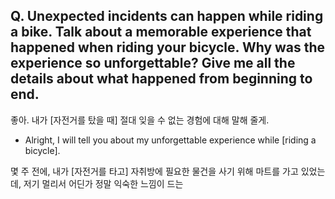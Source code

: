 ## Q. Unexpected incidents can happen while riding a bike. Talk about a memorable experience that happened when riding your bicycle. Why was the experience so unforgettable? Give me all the details about what happened from beginning to end.

좋아. 내가 [자전거를 탔을 때] 절대 잊을 수 없는 경험에 대해 말해 줄게.
- Alright, I will tell you about my unforgettable experience while [riding a bicycle].

몇 주 전에, 내가 [자전거를 타고] 자취방에 필요한 물건을 사기 위해 마트를 가고 있었는데, 저기 멀리서 어딘가 정말 익숙한 느낌이 드는 